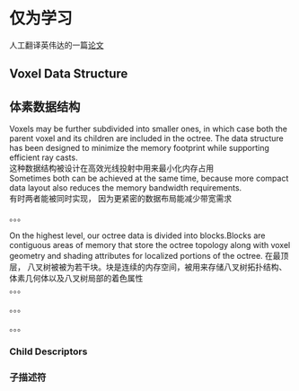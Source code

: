 # 仅为学习
人工翻译英伟达的一篇[论文](https://www.nvidia.com/docs/IO/88889/laine2010i3d_paper.pdf)

## Voxel Data Structure
## 体素数据结构
Voxels may be further subdivided into smaller ones, in which case both the parent voxel and its children are included in the octree.
The data structure has been designed to minimize the memory footprint while supporting efficient ray casts.  
这种数据结构被设计在高效光线投射中用来最小化内存占用  
Sometimes both can be achieved at the same time, because more compact data layout also reduces the memory bandwidth requirements.  
有时两者能被同时实现， 因为更紧密的数据布局能减少带宽需求  

。。。

On the highest level, our octree data is divided into blocks.Blocks are contiguous areas of 
memory that store the octree topology along with voxel geometry and shading attributes for 
localized portions of the octree.
在最顶层， 八叉树被被为若干块。块是连续的内存空间，被用来存储八叉树拓扑结构、体素几何体以及八叉树局部的着色属性  
。。。

。。。

。。。

### Child Descriptors
### 子描述符
